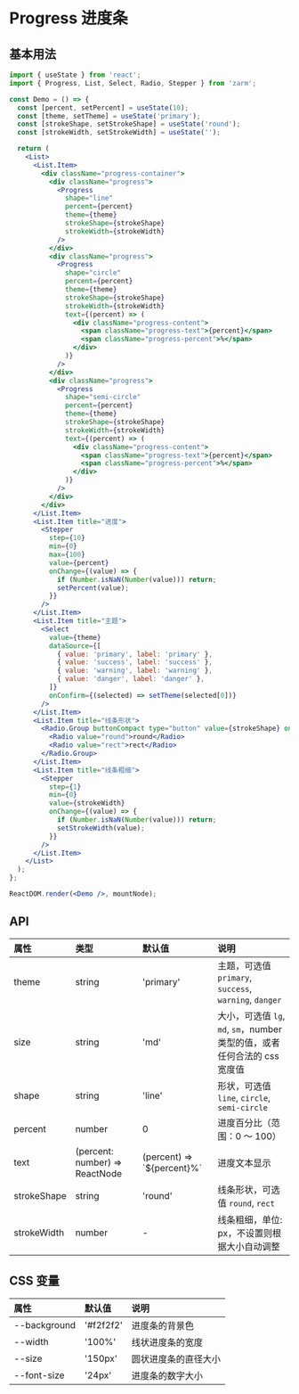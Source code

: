 # Progress 进度条

## 基本用法

```jsx
import { useState } from 'react';
import { Progress, List, Select, Radio, Stepper } from 'zarm';

const Demo = () => {
  const [percent, setPercent] = useState(10);
  const [theme, setTheme] = useState('primary');
  const [strokeShape, setStrokeShape] = useState('round');
  const [strokeWidth, setStrokeWidth] = useState('');

  return (
    <List>
      <List.Item>
        <div className="progress-container">
          <div className="progress">
            <Progress
              shape="line"
              percent={percent}
              theme={theme}
              strokeShape={strokeShape}
              strokeWidth={strokeWidth}
            />
          </div>
          <div className="progress">
            <Progress
              shape="circle"
              percent={percent}
              theme={theme}
              strokeShape={strokeShape}
              strokeWidth={strokeWidth}
              text={(percent) => (
                <div className="progress-content">
                  <span className="progress-text">{percent}</span>
                  <span className="progress-percent">%</span>
                </div>
              )}
            />
          </div>
          <div className="progress">
            <Progress
              shape="semi-circle"
              percent={percent}
              theme={theme}
              strokeShape={strokeShape}
              strokeWidth={strokeWidth}
              text={(percent) => (
                <div className="progress-content">
                  <span className="progress-text">{percent}</span>
                  <span className="progress-percent">%</span>
                </div>
              )}
            />
          </div>
        </div>
      </List.Item>
      <List.Item title="进度">
        <Stepper
          step={10}
          min={0}
          max={100}
          value={percent}
          onChange={(value) => {
            if (Number.isNaN(Number(value))) return;
            setPercent(value);
          }}
        />
      </List.Item>
      <List.Item title="主题">
        <Select
          value={theme}
          dataSource={[
            { value: 'primary', label: 'primary' },
            { value: 'success', label: 'success' },
            { value: 'warning', label: 'warning' },
            { value: 'danger', label: 'danger' },
          ]}
          onConfirm={(selected) => setTheme(selected[0])}
        />
      </List.Item>
      <List.Item title="线条形状">
        <Radio.Group buttonCompact type="button" value={strokeShape} onChange={setStrokeShape}>
          <Radio value="round">round</Radio>
          <Radio value="rect">rect</Radio>
        </Radio.Group>
      </List.Item>
      <List.Item title="线条粗细">
        <Stepper
          step={1}
          min={0}
          value={strokeWidth}
          onChange={(value) => {
            if (Number.isNaN(Number(value))) return;
            setStrokeWidth(value);
          }}
        />
      </List.Item>
    </List>
  );
};

ReactDOM.render(<Demo />, mountNode);
```

## API

| 属性        | 类型                           | 默认值                       | 说明                                                                      |
| :---------- | :----------------------------- | :--------------------------- | :------------------------------------------------------------------------ |
| theme       | string                         | 'primary'                    | 主题，可选值 `primary`, `success`, `warning`, `danger`                    |
| size        | string                         | 'md'                         | 大小，可选值 `lg`, `md`, `sm`，number 类型的值，或者任何合法的 css 宽度值 |
| shape       | string                         | 'line'                       | 形状，可选值 `line`, `circle`, `semi-circle`                              |
| percent     | number                         | 0                            | 进度百分比（范围：0 ～ 100）                                              |
| text        | (percent: number) => ReactNode | (percent) => \`${percent}%\` | 进度文本显示                                                              |
| strokeShape | string                         | 'round'                      | 线条形状，可选值 `round`, `rect`                                          |
| strokeWidth | number                         | -                            | 线条粗细，单位: px，不设置则根据大小自动调整                              |

## CSS 变量

| 属性         | 默认值    | 说明                 |
| :----------- | :-------- | :------------------- |
| --background | '#f2f2f2' | 进度条的背景色       |
| --width      | '100%'    | 线状进度条的宽度     |
| --size       | '150px'   | 圆状进度条的直径大小 |
| --font-size  | '24px'    | 进度条的数字大小     |
